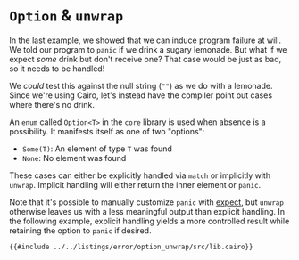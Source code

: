# `Option` & `unwrap`

In the last example, we showed that we can induce program failure at will.
We told our program to `panic` if we drink a sugary lemonade.
But what if we expect _some_ drink but don't receive one?
That case would be just as bad, so it needs to be handled!

We _could_ test this against the null string (`""`) as we do with a lemonade.
Since we're using Cairo, let's instead have the compiler point out cases
where there's no drink.

An `enum` called `Option<T>` in the `core` library is used when absence is a
possibility. It manifests itself as one of two "options":

- `Some(T)`: An element of type `T` was found
- `None`: No element was found

These cases can either be explicitly handled via `match` or implicitly with
`unwrap`. Implicit handling will either return the inner element or `panic`.

Note that it's possible to manually customize `panic` with [expect][expect],
but `unwrap` otherwise leaves us with a less meaningful output than explicit
handling. In the following example, explicit handling yields a more
controlled result while retaining the option to `panic` if desired.

```cairo,editable
{{#include ../../listings/error/option_unwrap/src/lib.cairo}}
```

[expect]: https://docs.cairo-lang.org/std/option/enum.Option.html#method.expect
